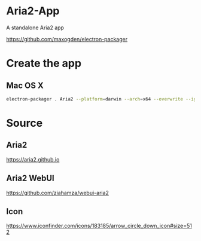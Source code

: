 # Aria2-App
A standalone Aria2 app

https://github.com/maxogden/electron-packager

# Create the app

## Mac OS X

```sh
electron-packager . Aria2 --platform=darwin --arch=x64 --overwrite --ignore="node_modules/(electron-packager|electron-prebuilt)" --icon=icon/icon.icns
```

# Source

## Aria2
https://aria2.github.io

## Aria2 WebUI
https://github.com/ziahamza/webui-aria2

## Icon
https://www.iconfinder.com/icons/183185/arrow_circle_down_icon#size=512
